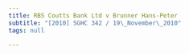 ```yaml
---
title: RBS Coutts Bank Ltd v Brunner Hans-Peter
subtitle: "[2010] SGHC 342 / 19\_November\_2010"
tags: null

---
```


